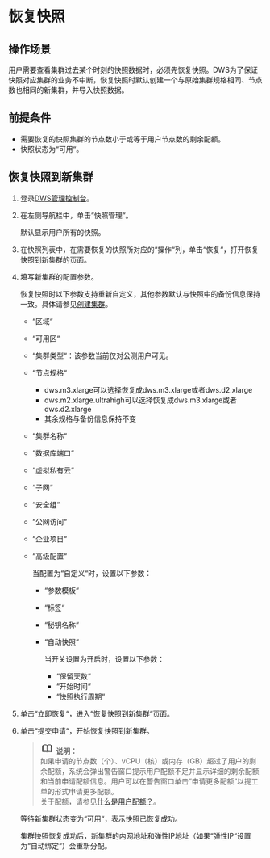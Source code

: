 # 恢复快照<a name="zh-cn_topic_0053720821"></a>

## 操作场景<a name="section5077928895949"></a>

用户需要查看集群过去某个时刻的快照数据时，必须先恢复快照。DWS为了保证快照对应集群的业务不中断，恢复快照时默认创建一个与原始集群规格相同、节点数也相同的新集群，并导入快照数据。

## 前提条件<a name="section6649278810248"></a>

-   需要恢复的快照集群的节点数小于或等于用户节点数的剩余配额。
-   快照状态为“可用“。

## 恢复快照到新集群<a name="section1075799010355"></a>

1.  登录[DWS管理控制台](https://console.huaweicloud.com/dws)。
2.  在左侧导航栏中，单击“快照管理“。

    默认显示用户所有的快照。

3.  在快照列表中，在需要恢复的快照所对应的“操作“列，单击“恢复“，打开恢复快照到新集群的页面。
4.  填写新集群的配置参数。

    恢复快照时以下参数支持重新自定义，其他参数默认与快照中的备份信息保持一致。具体请参见[创建集群](创建集群.md)。

    -   “区域“
    -   “可用区“
    -   “集群类型“：该参数当前仅对公测用户可见。
    -   “节点规格“
        -   dws.m3.xlarge可以选择恢复成dws.m3.xlarge或者dws.d2.xlarge
        -   dws.m2.xlarge.ultrahigh可以选择恢复成dws.m3.xlarge或者dws.d2.xlarge
        -   其余规格与备份信息保持不变

    -   “集群名称“
    -   “数据库端口“
    -   “虚拟私有云“
    -   “子网“
    -   “安全组“
    -   “公网访问“
    -   “企业项目“
    -   “高级配置“

        当配置为“自定义“时，设置以下参数：

        -   “参数模板“
        -   “标签“
        -   “秘钥名称“
        -   “自动快照“

            当开关设置为开启时，设置以下参数：

            -   “保留天数“
            -   “开始时间“
            -   “快照执行周期“



5.  单击“立即恢复“，进入“恢复快照到新集群“页面。
6.  单击“提交申请“，开始恢复快照到新集群。

    >![](public_sys-resources/icon-note.gif) **说明：**   
    >如果申请的节点数（个）、vCPU（核）或内存（GB）超过了用户的剩余配额，系统会弹出警告窗口提示用户配额不足并显示详细的剩余配额和当前申请配额信息。用户可以在警告窗口单击“申请更多配额“以提工单的形式申请更多配额。  
    >关于配额，请参见[什么是用户配额？](https://support.huaweicloud.com/dws_faq/dws_03_0034.html)。  

    等待新集群状态变为“可用“，表示快照已恢复成功。

    集群快照恢复成功后，新集群的内网地址和弹性IP地址（如果“弹性IP“设置为“自动绑定“）会重新分配。


